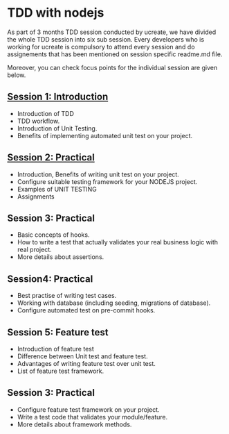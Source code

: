 # TDD with nodejs
As part of 3 months TDD session conducted by ucreate, we have divided the whole TDD session into six sub session. Every developers who is working for ucreate is compulsory to attend every session and do assignements that has been mentioned on session specific readme.md file. 

 Moreover, you can check focus points for the individual session are given below.

##  [Session 1: Introduction](https://github.com/narayansharma91/node_tdd_sessions/tree/master/Session%201:%20Introduction)
- Introduction of TDD
- TDD workflow.
- Introduction of Unit Testing.
- Benefits of implementing automated unit test on your project.

## [Session 2: Practical](https://github.com/narayansharma91/node_tdd_sessions/tree/master/Session%202:%20Practical)
 - Introduction, Benefits of writing unit test on your project.
 - Configure suitable testing framework for your NODEJS project.
 - Examples of UNIT TESTING
 - Assignments

## Session 3: Practical
- Basic concepts of hooks.
- How to write a test that actually validates your real business logic with real project.
- More details about assertions.

## Session4: Practical
- Best practise of writing test cases. 
- Working with database (including seeding, migrations of database).
- Configure automated test on pre-commit hooks.

## Session 5: Feature test
- Introduction of feature test
- Difference between Unit test and feature test.
- Advantages of writing feature test over unit test.
- List of feature test framework.

## Session 3: Practical
- Configure feature test framework on your project.
- Write a test code that validates your module/feature.
- More details about framework methods. 
